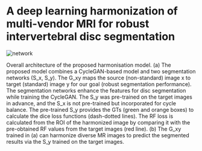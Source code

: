 # A deep learning harmonization of multi-vendor MRI for robust intervertebral disc segmentation

![network](https://github.com/Chae-Woo/Harmonisation/assets/45866328/fe62955e-6ee3-4f62-8eb2-824b76f74a86)

Overall architecture of the proposed harmonisation model. (a) The proposed model combines a CycleGAN-based model and two segmentation networks
(S_x, S_y). The G_xy maps the source (non-standard) image x to target (standard) image y for our goal (robust segmentation performance). The segmentation networks enhance the features for disc segmentation while
training the CycleGAN. The S_y was pre-trained on the target images in advance, and the S_x is not pre-trained but incorporated for cycle balance. The
pre-trained S_y provides the GTs (green and orange boxes) to calculate the dice loss functions (dash-dotted lines). The RF loss is calculated from the
ROI of the harmonized image by comparing it with the pre-obtained RF values from the target images (red line). (b) The G_xy trained in (a) can harmonize
diverse MR images to predict the segmented results via the S_y trained on the target images.
